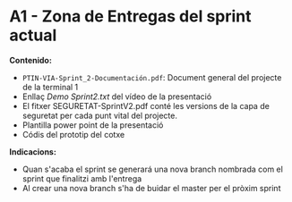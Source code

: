 # A1 - Zona de Entregas del sprint actual
**Contenido:**
- ```PTIN-VIA-Sprint_2-Documentación.pdf```: Document general del projecte de la terminal 1
- Enllaç *Demo Sprint2.txt* del vídeo de la presentació
- El fitxer SEGURETAT-SprintV2.pdf conté les versions de la capa de seguretat per cada punt vital del projecte.
- Plantilla power point de la presentació
- Códis del prototip del cotxe

**Indicacions:**
- Quan s'acaba el sprint se generará una nova branch nombrada com el sprint que finalitzi amb l'entrega
- Al crear una nova branch s'ha de buidar el master per el pròxim sprint

